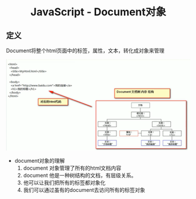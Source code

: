 # <center>JavaScript - Document对象

## 定义

Document将整个html页面中的标签，属性，文本，转化成对象来管理

![doucument和html页面中的关系](图片\document中对象和html页面的关系.png "document和html页面中的关系")

- document对象的理解
    1. document 对象管理了所有的html文档内容
    2. document 他是一种树结构的文档，有层级关系。
    3. 他可以让我们把所有的标签都对象化
    4. 我们可以通过虽有的document去访问所有的标签对象


